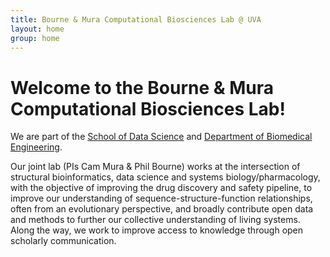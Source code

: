 ```yaml
---
title: Bourne & Mura Computational Biosciences Lab @ UVA
layout: home
group: home
---
```


# Welcome to the Bourne & Mura Computational Biosciences Lab!

We are part of the [School of Data Science](https://datascience.virginia.edu/) and [Department of Biomedical Engineering](https://engineering.virginia.edu/departments/biomedical-engineering).

Our joint lab (PIs Cam Mura & Phil Bourne) works at the intersection of structural bioinformatics, data science and systems biology/pharmacology, with the objective of improving the drug discovery and safety pipeline, to improve our understanding of sequence-structure-function relationships, often from an evolutionary perspective, and broadly contribute open data and methods to further our collective understanding of living systems. Along the way, we work to improve access to knowledge through open scholarly communication.
